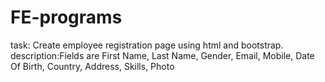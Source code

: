 # FE-programs
task: Create employee registration page using html and bootstrap.
description:Fields are First Name, Last Name, Gender, Email, Mobile, Date Of Birth, Country, Address, Skills, Photo
